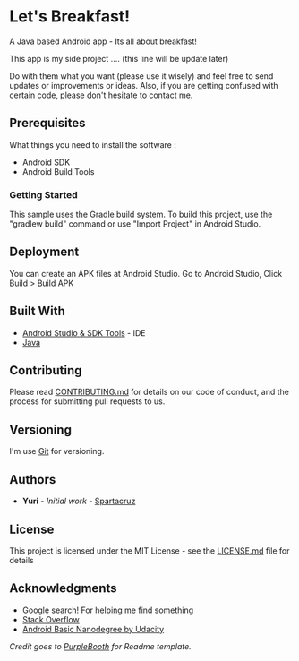 # Let's Breakfast!

A Java based Android app - Its all about breakfast!

This app is my side project .... (this line will be update later)


Do with them what you want (please use it wisely) and feel free to send updates or improvements or ideas.
Also, if you are getting confused with certain code, please don't hesitate to contact me.

## Prerequisites

What things you need to install the software :

* Android SDK
* Android Build Tools

### Getting Started

This sample uses the Gradle build system. To build this project, use the "gradlew build" command or use "Import Project" in Android Studio.

## Deployment

You can create an APK files at Android Studio. Go to Android Studio, Click Build > Build APK

## Built With

* [Android Studio & SDK Tools](https://developer.android.com/studio/index.html) - IDE
* [Java](https://www.java.com/)

## Contributing

Please read [CONTRIBUTING.md](https://gist.github.com/PurpleBooth/b24679402957c63ec426) for details on our code of conduct, and the process for submitting pull requests to us.

## Versioning

I'm use [Git](https://git-scm.com/) for versioning.

## Authors

* **Yuri** - *Initial work* - [Spartacruz](https://github.com/spartacruz)

## License

This project is licensed under the MIT License - see the [LICENSE.md](LICENSE.md) file for details

## Acknowledgments

* Google search! For helping me find something
* [Stack Overflow](https://stackoverflow.com/)
* [Android Basic Nanodegree by Udacity](https://www.udacity.com/course/android-basics-nanodegree-by-google--nd803)


*Credit goes to [PurpleBooth](https://gist.github.com/PurpleBooth/109311bb0361f32d87a2) for Readme template.*